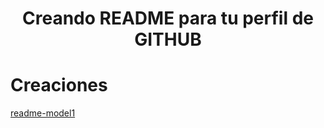 <h1 align="center">Creando README para tu perfil de GITHUB</h1>

# Creaciones

[readme-model1](./readme-model1.md)
